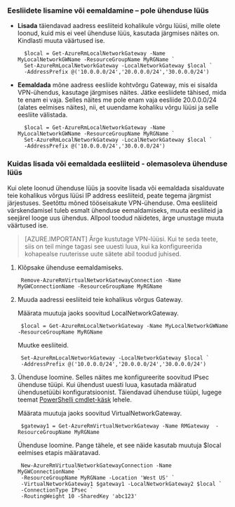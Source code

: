 ### <a name="noconnection"></a>Eesliidete lisamine või eemaldamine – pole ühenduse lüüs

- **Lisada** täiendavad aadress eesliiteid kohalikule võrgu lüüsi, mille olete loonud, kuid mis ei veel ühenduse lüüs, kasutada järgmises näites on. Kindlasti muuta väärtused ise.

        $local = Get-AzureRmLocalNetworkGateway -Name MyLocalNetworkGWName -ResourceGroupName MyRGName `
        Set-AzureRmLocalNetworkGateway -LocalNetworkGateway $local `
        -AddressPrefix @('10.0.0.0/24','20.0.0.0/24','30.0.0.0/24')

- **Eemaldada** mõne aadress eesliide kohtvõrgu Gateway, mis ei sisalda VPN-ühendus, kasutage järgmises näites. Jätke eesliidete tähised, mida te enam ei vaja. Selles näites me pole enam vaja eesliide 20.0.0.0/24 (alates eelmises näites), nii, et uuendame kohaliku võrgu lüüsi ja selle eesliite välistada.

        $local = Get-AzureRmLocalNetworkGateway -Name MyLocalNetworkGWName -ResourceGroupName MyRGName `
        Set-AzureRmLocalNetworkGateway -LocalNetworkGateway $local `
        -AddressPrefix @('10.0.0.0/24','30.0.0.0/24')

### <a name="withconnection"></a>Kuidas lisada või eemaldada eesliiteid - olemasoleva ühenduse lüüs

Kui olete loonud ühenduse lüüs ja soovite lisada või eemaldada sisalduvate teie kohalikus võrgus lüüsi IP address eesliiteid, peate tegema järgmist järjestuses. Seetõttu mõned tööseisakute VPN-ühenduse. Oma eesliiteid värskendamisel tuleb esmalt ühenduse eemaldamiseks, muuta eesliiteid ja seejärel looge uus ühendus. Allpool toodud näidetes, ärge unustage muuta väärtused ise.

>[AZURE.IMPORTANT] Ärge kustutage VPN-lüüsi. Kui te seda teete, siis on teil minge tagasi see uuesti luua, kui ka konfigureerida kohapealse ruuterisse uute sätete abil toodud juhised.
 
1. Klõpsake ühenduse eemaldamiseks.

        Remove-AzureRmVirtualNetworkGatewayConnection -Name MyGWConnectionName -ResourceGroupName MyRGName

2. Muuda aadressi eesliiteid teie kohalikus võrgus Gateway.

    Määrata muutuja jaoks soovitud LocalNetworkGateway.

        $local = Get-AzureRmLocalNetworkGateway -Name MyLocalNetworkGWName -ResourceGroupName MyRGName

    Muutke eesliiteid.

        Set-AzureRmLocalNetworkGateway -LocalNetworkGateway $local `
        -AddressPrefix @('10.0.0.0/24','20.0.0.0/24','30.0.0.0/24')

4. Ühenduse loomine. Selles näites me konfigureerite soovitud IPsec ühenduse tüüpi. Kui ühendust uuesti luua, kasutada määratud ühendusetüübi konfiguratsioonist. Täiendavad ühenduse tüüpi, lugege teemat [PowerShelli cmdlet-käsk](https://msdn.microsoft.com/library/mt603611.aspx) lehele.

    Määrata muutuja jaoks soovitud VirtualNetworkGateway.

        $gateway1 = Get-AzureRmVirtualNetworkGateway -Name RMGateway  -ResourceGroupName MyRGName

    Ühenduse loomine. Pange tähele, et see näide kasutab muutuja $local eelmises etapis määratavad.


        New-AzureRmVirtualNetworkGatewayConnection -Name MyGWConnectionName `
        -ResourceGroupName MyRGName -Location 'West US' `
        -VirtualNetworkGateway1 $gateway1 -LocalNetworkGateway2 $local `
        -ConnectionType IPsec `
        -RoutingWeight 10 -SharedKey 'abc123'
